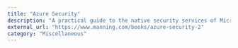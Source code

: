 ```yaml
---
title: "Azure Security"
description: "A practical guide to the native security services of Microsoft Azure."
external_url: "https://www.manning.com/books/azure-security-2"
category: "Miscellaneous"
---
```

